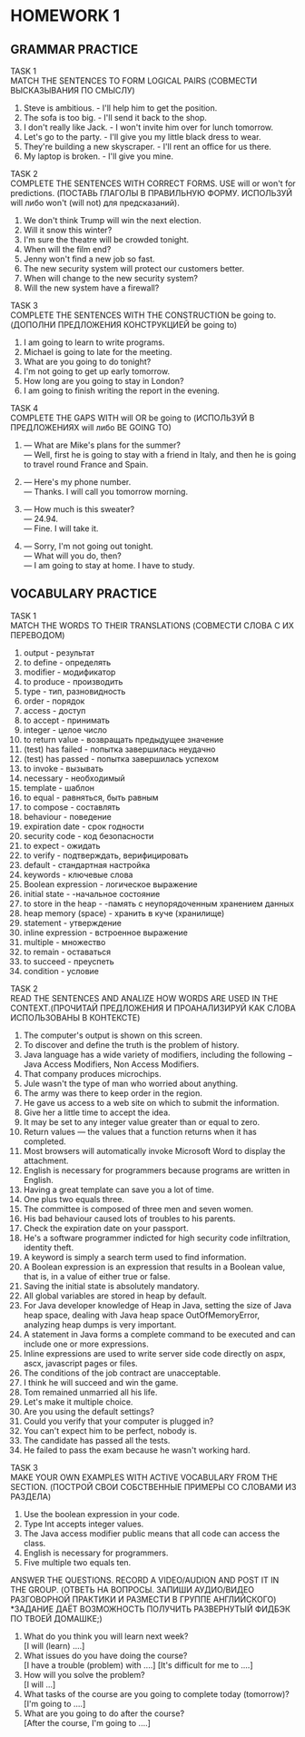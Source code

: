 HOMEWORK 1
===========
GRAMMAR PRACTICE
-----------
TASK 1  
MATCH THE SENTENCES TO FORM LOGICAL PAIRS (СОВМЕСТИ ВЫСКАЗЫВАНИЯ ПО СМЫСЛУ)

1. Steve is ambitious. - I'll help him to get the position.
2. The sofa is too big. - I'll send it back to the shop. 
3. I don't really like Jack. - I won't invite him over for lunch tomorrow.
4. Let's go to the party. - I'll give you my little black dress to wear.
5. They're building a new skyscraper. - I'll rent an office for us there.
6. My laptop is broken. - I'll give you mine.

TASK 2  
COMPLETE THE SENTENCES WITH CORRECT FORMS. USE will or won't for predictions. (ПОСТАВЬ ГЛАГОЛЫ В ПРАВИЛЬНУЮ ФОРМУ. ИСПОЛЬЗУЙ will либо won't (will not) для предсказаний). 

1. We don't think Trump will win the next election.
2. Will it snow this winter?
3. I'm sure the theatre will be crowded tonight.
4. When will the film end?
5. Jenny won't find a new job so fast.
6. The new security system will protect our customers better.
7. When will change to the new security system?
8. Will the new system have a firewall? 

TASK 3  
COMPLETE THE SENTENCES WITH THE CONSTRUCTION be going to. (ДОПОЛНИ ПРЕДЛОЖЕНИЯ КОНСТРУКЦИЕЙ be going to)

1. I am going to learn to write programs.
2. Michael is going to late for the meeting.
3. What are you going to do tonight?
4. I'm not going to get up early tomorrow.
5. How long are you going to stay in London?
6. I am going to finish writing the report in the evening.

TASK 4  
COMPLETE THE GAPS WITH will OR be going to (ИСПОЛЬЗУЙ В ПРЕДЛОЖЕНИЯХ will либо BE GOING TO)

1. — What are Mike's plans for the summer?  
— Well, first he is going to stay with a friend in Italy, and then he is going to travel round France and Spain.

2. — Here's my phone number.  
— Thanks. I will call you tomorrow morning.

3. — How much is this sweater?  
— 24.94.  
— Fine. I will take it.  

4. — Sorry, I'm not going out tonight.  
— What will you do, then?  
— I am going to stay at home. I have to study.

VOCABULARY PRACTICE  
-----------
TASK 1  
MATCH THE WORDS TO THEIR TRANSLATIONS (СОВМЕСТИ СЛОВА С ИХ ПЕРЕВОДОМ)

1. output - результат
2. to define - определять
3. modifier - модификатор
4. to produce - производить
5. type - тип, разновидность 
6. order - порядок
7. access - доступ
8. to accept - принимать
9. integer - целое число
10. to return value - возвращать предыдущее значение
11. (test) has failed - попытка завершилась неудачно
12. (test) has passed - попытка завершилась успехом
13. to invoke - вызывать
14. necessary - необходимый
15. template - шаблон
16. to equal - равняться, быть равным
17. to compose - составлять
18. behaviour - поведение
19. expiration date - срок годности
20. security code - код безопасности
21. to expect - ожидать
22. to verify - подтверждать, верифицировать
23. default - стандартная настройка
24. keywords - ключевые слова
25. Boolean expression - логическое выражение
26. initial state - -начальное состояние
27. to store in the heap - -память с неупорядоченным хранением данных
28. heap memory (space) - хранить в куче (хранилище)
29. statement - утверждение
30. inline expression - встроенное выражение
31. multiple - множество
32. to remain - оставаться 
33. to succeed - преуспеть
34. condition - условие

TASK 2  
READ THE SENTENCES AND ANALIZE HOW WORDS ARE USED IN THE CONTEXT.(ПРОЧИТАЙ ПРЕДЛОЖЕНИЯ И ПРОАНАЛИЗИРУЙ КАК СЛОВА ИСПОЛЬЗОВАНЫ В КОНТЕКСТЕ)

1. The computer's output is shown on this screen. 
2. To discover and define the truth is the problem of history.
3. Java language has a wide variety of modifiers, including the following − Java Access Modifiers, Non Access Modifiers.
4. That company produces microchips.
5. Jule wasn't the type of man who worried about anything.
6. The army was there to keep order in the region.
7. He gave us access to a web site on which to submit the information.
8. Give her a little time to accept the idea.
9. It may be set to any integer value greater than or equal to zero.
10. Return values —  the values that a function returns when it has completed. 
11. Most browsers will automatically invoke Microsoft Word to display the attachment. 
12. English is necessary for programmers because programs are written in English. 
13. Having a great template can save you a lot of time.
14. One plus two equals three. 
15. The committee is composed of three men and seven women.
16. His bad behaviour caused lots of troubles to his parents.
17. Check the expiration date on your passport.
18. He's a software programmer indicted for high security code infiltration, identity theft.
19. A keyword is simply a search term used to find information.
20. A Boolean expression is an expression that results in a Boolean value, that is, in a value of either true or false.
21. Saving the initial state is absolutely mandatory.
22. All global variables are stored in heap by default. 
23. For Java developer knowledge of Heap in Java, setting the size of Java heap space, dealing with Java heap space OutOfMemoryError, analyzing heap dumps is very important.
24. A statement in Java forms a complete command to be executed and can include one or more expressions.
25. Inline expressions are used to write server side code directly on aspx, ascx, javascript pages or files.
26. The conditions of the job contract are unacceptable. 
27. I think he will succeed and win the game. 
28. Tom remained unmarried all his life.
29. Let's make it multiple choice.
30. Are you using the default settings?
31. Could you verify that your computer is plugged in?
32. You can't expect him to be perfect, nobody is.
33. The candidate has passed all the tests.
34. He failed to pass the exam because he wasn't working hard. 

TASK 3  
MAKE YOUR OWN EXAMPLES WITH ACTIVE VOCABULARY FROM THE SECTION. (ПОСТРОЙ СВОИ СОБСТВЕННЫЕ ПРИМЕРЫ СО СЛОВАМИ ИЗ РАЗДЕЛА)  
1. Use the boolean expression in your code.
2. Type Int accepts integer values.
3. The Java access modifier public means that all code can access the class.
4. English is necessary for programmers.
5. Five multiple two equals ten.

ANSWER THE QUESTIONS. RECORD A VIDEO/AUDION AND POST IT IN THE GROUP. (ОТВЕТЬ НА ВОПРОСЫ. ЗАПИШИ АУДИО/ВИДЕО РАЗГОВОРНОЙ ПРАКТИКИ И РАЗМЕСТИ В ГРУППЕ АНГЛИЙСКОГО)
*ЗАДАНИЕ ДАЁТ ВОЗМОЖНОСТЬ ПОЛУЧИТЬ РАЗВЕРНУТЫЙ ФИДБЭК ПО ТВОЕЙ ДОМАШКЕ;)

1. What do you think you will learn next week?  
[I will (learn) ....]
2. What issues do you have doing the course?   
[I have a trouble (problem) with ....]
[It's difficult for me to ....]
3. How will you solve the problem?  
[I will …]
4. What tasks of the course are you going to complete today (tomorrow)?  
[I'm going to ....]  
5. What are you going to do after the course?  
[After the course, I'm going to ....]
